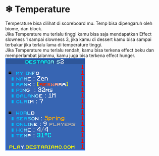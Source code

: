 # ❄ Temperature

Temperature bisa dilihat di scoreboard mu. Temp bisa dipengaruh oleh biome, dan block. \
Jika Temperature mu terlalu tinggi kamu bisa saja mendapatkan Effect slowness 1 sampai slowness 3, jika kamu di dessert kamu bisa sampai terbakar jika terlalu lama di temperature tinggi.\
Jika Temperature mu terlalu rendah, kamu bisa terkena effect beku dan memperlambat jalanmu, kamu juga bisa terkena effect hunger.\
![](<../../.gitbook/assets/Screenshot (324).png>)
